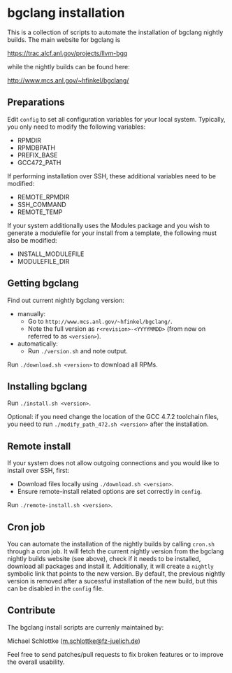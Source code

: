 bgclang installation
====================

This is a collection of scripts to automate the installation of bgclang nightly
builds. The main website for bgclang is

https://trac.alcf.anl.gov/projects/llvm-bgq

while the nightly builds can be found here:

http://www.mcs.anl.gov/~hfinkel/bgclang/


Preparations
------------

Edit `config` to set all configuration variables for your local system.
Typically, you only need to modify the following variables:
* RPMDIR
* RPMDBPATH
* PREFIX\_BASE
* GCC472\_PATH

If performing installation over SSH, these additional variables need to be modified:
* REMOTE\_RPMDIR
* SSH\_COMMAND
* REMOTE\_TEMP

If your system additionally uses the Modules package and you wish to generate
a modulefile for your install from a template, the following must also be
modified:
* INSTALL\_MODULEFILE
* MODULEFILE\_DIR

Getting bgclang
---------------

Find out current nightly bgclang version:
* manually:
  * Go to `http://www.mcs.anl.gov/~hfinkel/bgclang/`.
  * Note the full version as `r<revision>-<YYYYMMDD>`
    (from now on referred to as `<version>`).
* automatically:
  * Run `./version.sh` and note output.

Run `./download.sh <version>` to download all RPMs.


Installing bgclang
------------------

Run `./install.sh <version>`.

Optional: if you need change the location of the GCC 4.7.2 toolchain files, you
need to run `./modify_path_472.sh <version>` after the installation.

Remote install
--------------

If your system does not allow outgoing connections and you would like to
install over SSH, first:
* Download files locally using `./download.sh <version>`.
* Ensure remote-install related options are set correctly in `config`.

Run `./remote-install.sh <version>`.

Cron job
--------

You can automate the installation of the nightly builds by calling `cron.sh`
through a cron job. It will fetch the current nightly version from the bgclang
nightly builds website (see above), check if it needs to be installed, download
all packages and install it. Additionally, it will create a `nightly` symbolic
link that points to the new version. By default, the previous nightly version is
removed after a sucessful installation of the new build, but this can be
disabled in the `config` file.


Contribute
----------

The bgclang install scripts are currenly maintained by:

Michael Schlottke (<m.schlottke@fz-juelich.de>)

Feel free to send patches/pull requests to fix broken features or to improve the
overall usability.
